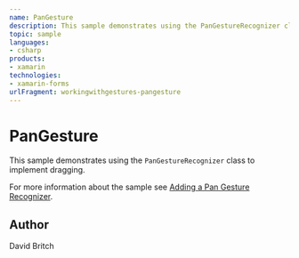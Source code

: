 ```yaml
---
name: PanGesture
description: This sample demonstrates using the PanGestureRecognizer class to implement dragging.
topic: sample
languages:
- csharp
products:
- xamarin
technologies:
- xamarin-forms
urlFragment: workingwithgestures-pangesture
---
```

PanGesture
==========

This sample demonstrates using the `PanGestureRecognizer` class to implement dragging.

For more information about the sample see [Adding a Pan Gesture Recognizer](http://developer.xamarin.com/guides/xamarin-forms/user-interface/gestures/pan/).

Author
------

David Britch
